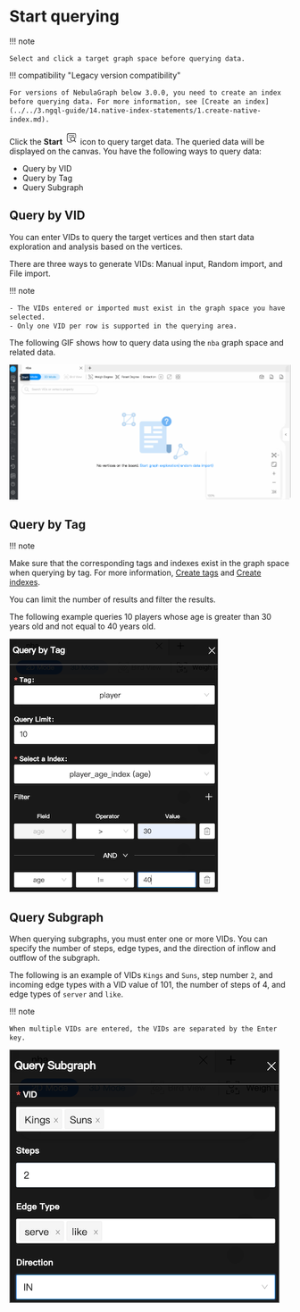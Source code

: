 # Start querying

!!! note

    Select and click a target graph space before querying data. 

!!! compatibility "Legacy version compatibility"

    For versions of NebulaGraph below 3.0.0, you need to create an index before querying data. For more information, see [Create an index](../../3.ngql-guide/14.native-index-statements/1.create-native-index.md).

Click the **Start** ![query](figs/nav-query2.png) icon to query target data. The queried data will be displayed on the canvas. You have the following ways to query data:

- Query by VID
- Query by Tag
- Query Subgraph

## Query by VID

You can enter VIDs to query the target vertices and then start data exploration and analysis based on the vertices.

There are three ways to generate VIDs: Manual input, Random import, and File import.

!!! note

    - The VIDs entered or imported must exist in the graph space you have selected. 
    - Only one VID per row is supported in the querying area.

The following GIF shows how to query data using the `nba` graph space and related data.

![VID QUERY](figs/vid_query.gif)

## Query by Tag

!!! note

Make sure that the corresponding tags and indexes exist in the graph space when querying by tag. For more information, [Create tags](../3.ngql-guide/10.tag-statements/1.create-tag.md) and [Create indexes](../3.ngql-guide/14.native-index-statements/1.create-native-index.md).

You can limit the number of results and filter the results.

The following example queries 10 players whose age is greater than 30 years old and not equal to 40 years old.

![tag](figs/query_tag.png)

## Query Subgraph

When querying subgraphs, you must enter one or more VIDs. You can specify the number of steps, edge types, and the direction of inflow and outflow of the subgraph. 

The following is an example of VIDs `Kings` and `Suns`, step number `2`, and incoming edge types with a VID value of 101, the number of steps of 4, and edge types of `server` and `like`.

!!! note

    When multiple VIDs are entered, the VIDs are separated by the Enter key.

![tag](figs/query_subgraph.png)

